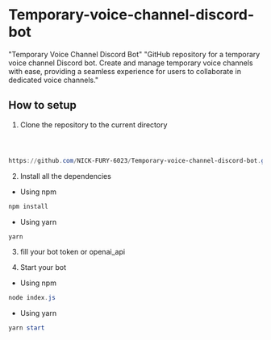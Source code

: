 # Temporary-voice-channel-discord-bot
"Temporary Voice Channel Discord Bot"   "GitHub repository for a temporary voice channel Discord bot. Create and manage temporary voice channels with ease, providing a seamless experience for users to collaborate in dedicated voice channels."


## How to setup

1. Clone the repository to the current directory

```powershell



https://github.com/NICK-FURY-6023/Temporary-voice-channel-discord-bot.git
```

2. Install all the dependencies

- Using npm
```powershell
npm install
```

- Using yarn
```powershell
yarn
```

3. fill your bot token or openai_api

5. Start your bot

- Using npm
```powershell
node index.js
```

- Using yarn
```powershell
yarn start
```
